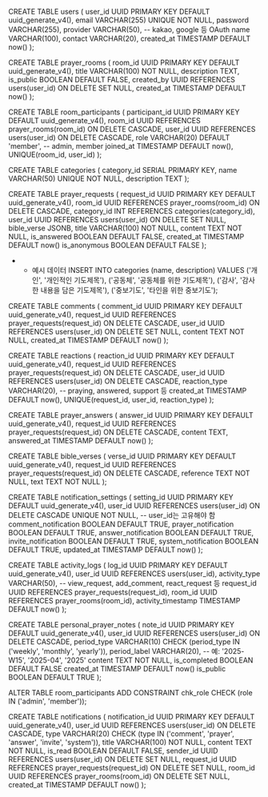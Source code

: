 CREATE TABLE users (
user_id UUID PRIMARY KEY DEFAULT uuid_generate_v4(),
email VARCHAR(255) UNIQUE NOT NULL,
password VARCHAR(255),
provider VARCHAR(50), -- kakao, google 등 OAuth
name VARCHAR(100),
contact VARCHAR(20),
created_at TIMESTAMP DEFAULT now()
);

CREATE TABLE prayer_rooms (
room_id UUID PRIMARY KEY DEFAULT uuid_generate_v4(),
title VARCHAR(100) NOT NULL,
description TEXT,
is_public BOOLEAN DEFAULT FALSE,
created_by UUID REFERENCES users(user_id) ON DELETE SET NULL,
created_at TIMESTAMP DEFAULT now()
);

CREATE TABLE room_participants (
participant_id UUID PRIMARY KEY DEFAULT uuid_generate_v4(),
room_id UUID REFERENCES prayer_rooms(room_id) ON DELETE CASCADE,
user_id UUID REFERENCES users(user_id) ON DELETE CASCADE,
role VARCHAR(20) DEFAULT 'member', -- admin, member
joined_at TIMESTAMP DEFAULT now(),
UNIQUE(room_id, user_id)
);

CREATE TABLE categories (
category_id SERIAL PRIMARY KEY,
name VARCHAR(50) UNIQUE NOT NULL,
description TEXT
);

CREATE TABLE prayer_requests (
request_id UUID PRIMARY KEY DEFAULT uuid_generate_v4(),
room_id UUID REFERENCES prayer_rooms(room_id) ON DELETE CASCADE,
category_id INT REFERENCES categories(category_id),
user_id UUID REFERENCES users(user_id) ON DELETE SET NULL,
bible_verse JSONB,
title VARCHAR(100) NOT NULL,
content TEXT NOT NULL,
is_answered BOOLEAN DEFAULT FALSE,
created_at TIMESTAMP DEFAULT now()
is_anonymous BOOLEAN DEFAULT FALSE
);

- - 예시 데이터
INSERT INTO categories (name, description) VALUES
('개인', '개인적인 기도제목'),
('공동체', '공동체를 위한 기도제목'),
('감사', '감사한 내용을 담은 기도제목'),
('중보기도', '타인을 위한 중보기도');

CREATE TABLE comments (
comment_id UUID PRIMARY KEY DEFAULT uuid_generate_v4(),
request_id UUID REFERENCES prayer_requests(request_id) ON DELETE CASCADE,
user_id UUID REFERENCES users(user_id) ON DELETE SET NULL,
content TEXT NOT NULL,
created_at TIMESTAMP DEFAULT now()
);

CREATE TABLE reactions (
reaction_id UUID PRIMARY KEY DEFAULT uuid_generate_v4(),
request_id UUID REFERENCES prayer_requests(request_id) ON DELETE CASCADE,
user_id UUID REFERENCES users(user_id) ON DELETE CASCADE,
reaction_type VARCHAR(20), -- praying, answered, support 등
created_at TIMESTAMP DEFAULT now(),
UNIQUE(request_id, user_id, reaction_type)
);

CREATE TABLE prayer_answers (
answer_id UUID PRIMARY KEY DEFAULT uuid_generate_v4(),
request_id UUID REFERENCES prayer_requests(request_id) ON DELETE CASCADE,
content TEXT,
answered_at TIMESTAMP DEFAULT now()
);

CREATE TABLE bible_verses (
verse_id UUID PRIMARY KEY DEFAULT uuid_generate_v4(),
request_id UUID REFERENCES prayer_requests(request_id) ON DELETE CASCADE,
reference TEXT NOT NULL,
text TEXT NOT NULL
);

CREATE TABLE notification_settings (
  setting_id UUID PRIMARY KEY DEFAULT uuid_generate_v4(),
  user_id UUID REFERENCES users(user_id) ON DELETE CASCADE UNIQUE NOT NULL, -- user_id는 고유해야 함
  comment_notification BOOLEAN DEFAULT TRUE,
  prayer_notification BOOLEAN DEFAULT TRUE,
  answer_notification BOOLEAN DEFAULT TRUE,
  invite_notification BOOLEAN DEFAULT TRUE,
  system_notification BOOLEAN DEFAULT TRUE,
  updated_at TIMESTAMP DEFAULT now()
);

CREATE TABLE activity_logs (
log_id UUID PRIMARY KEY DEFAULT uuid_generate_v4(),
user_id UUID REFERENCES users(user_id),
activity_type VARCHAR(50), -- view_request, add_comment, react_request 등
request_id UUID REFERENCES prayer_requests(request_id),
room_id UUID REFERENCES prayer_rooms(room_id),
activity_timestamp TIMESTAMP DEFAULT now()
);

CREATE TABLE personal_prayer_notes (
note_id UUID PRIMARY KEY DEFAULT uuid_generate_v4(),
user_id UUID REFERENCES users(user_id) ON DELETE CASCADE,
period_type VARCHAR(10) CHECK (period_type IN ('weekly', 'monthly', 'yearly')),
period_label VARCHAR(20), -- 예: '2025-W15', '2025-04', '2025'
content TEXT NOT NULL,
is_completed BOOLEAN DEFAULT FALSE
created_at TIMESTAMP DEFAULT now()
is_public BOOLEAN DEFAULT TRUE
);

ALTER TABLE room_participants
ADD CONSTRAINT chk_role CHECK (role IN ('admin', 'member'));

CREATE TABLE notifications (
  notification_id UUID PRIMARY KEY DEFAULT uuid_generate_v4(),
  user_id UUID REFERENCES users(user_id) ON DELETE CASCADE,
  type VARCHAR(20) CHECK (type IN ('comment', 'prayer', 'answer', 'invite', 'system')),
  title VARCHAR(100) NOT NULL,
  content TEXT NOT NULL,
  is_read BOOLEAN DEFAULT FALSE,
  sender_id UUID REFERENCES users(user_id) ON DELETE SET NULL,
  request_id UUID REFERENCES prayer_requests(request_id) ON DELETE SET NULL,
  room_id UUID REFERENCES prayer_rooms(room_id) ON DELETE SET NULL,
  created_at TIMESTAMP DEFAULT now()
);